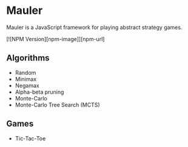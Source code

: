Mauler
======

Mauler is a JavaScript framework for playing abstract strategy games.

[![NPM Version][npm-image]][npm-url]

Algorithms
----------

- Random
- Minimax
- Negamax
- Alpha-beta pruning
- Monte-Carlo
- Monte-Carlo Tree Search (MCTS)

Games
-----

- Tic-Tac-Toe